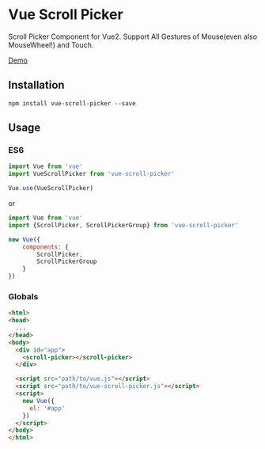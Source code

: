 Vue Scroll Picker
=================

Scroll Picker Component for Vue2. Support All Gestures of Mouse(even also MouseWheel!) and Touch.

[Demo](http://wan2land.github.io/vue-scroll-picker/)

## Installation

```
npm install vue-scroll-picker --save
```

## Usage

### ES6

```js
import Vue from 'vue'
import VueScrollPicker from 'vue-scroll-picker'

Vue.use(VueScrollPicker)
```

or

```js
import Vue from 'vue'
import {ScrollPicker, ScrollPickerGroup} from 'vue-scroll-picker'

new Vue({
    components: {
        ScrollPicker,
        ScrollPickerGroup
    }
})
```

### Globals

```html
<html>
<head>
  ...
</head>
<body>
  <div id="app">
    <scroll-picker></scroll-picker>
  </div>

  <script src="path/to/vue.js"></script>
  <script src="path/to/vue-scroll-picker.js"></script>
  <script>
    new Vue({
      el: '#app'
    })
  </script>
</body>
</html>
```
